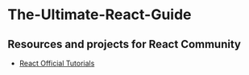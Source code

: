 # The-Ultimate-React-Guide
Resources and projects for React Community 
---
* [React Official Tutorials](https://reactjs.org/tutorial/tutorial.html)
